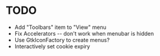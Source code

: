 TODO
==

- Add "Toolbars" item to "View" menu
- Fix Accelerators -- don't work when menubar is hidden
- Use GtkIconFactory to create menus?
- Interactively set cookie expiry
